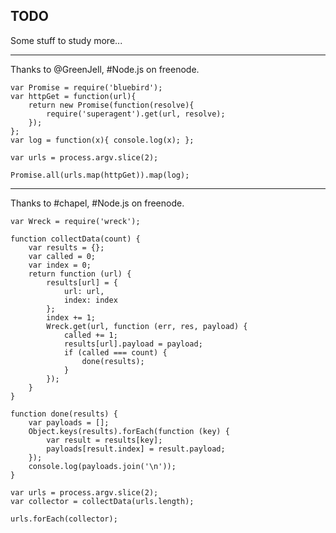 ## TODO ##

Some stuff to study more...

-----------------------------------------------------------------------------------------
Thanks to @GreenJell, #Node.js on freenode.

    var Promise = require('bluebird');
    var httpGet = function(url){
        return new Promise(function(resolve){
            require('superagent').get(url, resolve);
        });
    };
    var log = function(x){ console.log(x); };

    var urls = process.argv.slice(2);

    Promise.all(urls.map(httpGet)).map(log);


-----------------------------------------------------------------------------------------
Thanks to #chapel, #Node.js on freenode.

    var Wreck = require('wreck');

    function collectData(count) {
        var results = {};
        var called = 0;
        var index = 0;
        return function (url) {
            results[url] = {
                url: url,
                index: index
            };
            index += 1;
            Wreck.get(url, function (err, res, payload) {
                called += 1;
                results[url].payload = payload;
                if (called === count) {
                    done(results);
                }
            });
        }
    }

    function done(results) {
        var payloads = [];
        Object.keys(results).forEach(function (key) {
            var result = results[key];
            payloads[result.index] = result.payload;
        });
        console.log(payloads.join('\n'));
    }

    var urls = process.argv.slice(2);
    var collector = collectData(urls.length);

    urls.forEach(collector);

